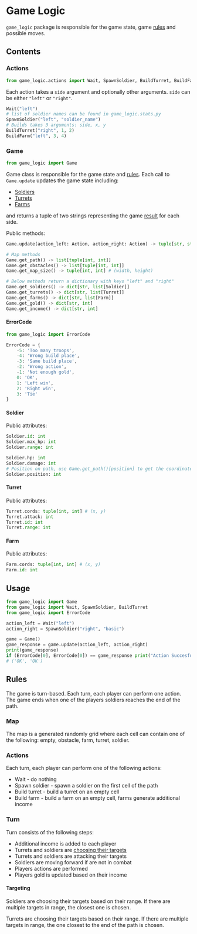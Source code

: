 # Game Logic

`game_logic` package is responsible for the game state, game [rules](#rules) and possible moves.

## Contents

### Actions

```python
from game_logic.actions import Wait, SpawnSoldier, BuildTurret, BuildFarm
```

Each action takes a `side` argument and optionally other arguments.
`side` can be either `"left"` or `"right"`.

```python
Wait("left")
# list of soldier names can be found in game_logic.stats.py
SpawnSoldier("left", "soldier_name")
# Builds takes 3 arguments: side, x, y
BuildTurret("right", 1, 2)
BuildFarm("left", 3, 4)
```

### Game

```python
from game_logic import Game
```

Game class is responsible for the game state and [rules](#rules). Each call to `Game.update` updates the game state including:
- [Soldiers](#soldier)
- [Turrets](#turret) 
- [Farms](#farm)

and returns a tuple of two strings representing the game [result](#ErrorCode) for each side.

Public methods:

```python
Game.update(action_left: Action, action_right: Action) -> tuple[str, str]

# Map methods
Game.get_path() -> list[tuple[int, int]]
Game.get_obstacles() -> list[tuple[int, int]]
Game.get_map_size() -> tuple[int, int] # (width, height)

# Below methods return a dictionary with keys "left" and "right"
Game.get_soldiers() -> dict[str, list[Soldier]]
Game.get_turrets() -> dict[str, list[Turret]]
Game.get_farms() -> dict[str, list[Farm]]
Game.get_gold() -> dict[str, int]
Game.get_income() -> dict[str, int]
```

#### ErrorCode

```python
from game_logic import ErrorCode

ErrorCode = {
    -5: 'Too many troops',
    -4: 'Wrong build place',
    -3: 'Same build place',
    -2: 'Wrong action',
    -1: 'Not enough gold',
    0: 'OK',
    1: 'Left win',
    2: 'Right win',
    3: 'Tie'
}
```

#### Soldier

Public attributes:

```python
Soldier.id: int
Soldier.max_hp: int
Soldier.range: int

Soldier.hp: int
Soldier.damage: int
# Position on path, use Game.get_path()[position] to get the coordinates
Soldier.position: int
```

#### Turret

Public attributes:

```python
Turret.cords: tuple[int, int] # (x, y)
Turret.attack: int
Turret.id: int
Turret.range: int
```

#### Farm

Public attributes:

```python
Farm.cords: tuple[int, int] # (x, y)
Farm.id: int
```

## Usage

```python
from game_logic import Game
from game_logic import Wait, SpawnSoldier, BuildTurret
from game_logic import ErrorCode

action_left = Wait("left")
action_right = SpawnSoldier("right", "basic")

game = Game()
game_response = game.update(action_left, action_right)
print(game_response)
if (ErrorCode[0], ErrorCode[0]) == game_response print("Action Succesful")
# ('OK', 'OK')
```

## Rules
The game is turn-based. Each turn, each player can perform one action. The game ends when one of the players soldiers reaches the end of the path.

### Map
The map is a generated randomly grid where each cell can contain one of the following: empty, obstacle, farm, turret, soldier. 

### Actions
Each turn, each player can perform one of the following actions:
- Wait - do nothing
- Spawn soldier - spawn a soldier on the first cell of the path
- Build turret - build a turret on an empty cell
- Build farm - build a farm on an empty cell, farms generate additional income

### Turn
Turn consists of the following steps:
- Additional income is added to each player
- Turrets and soldiers are [choosing their targets](#targeting)
- Turrets and soldiers are attacking their targets
- Soldiers are moving forward if are not in combat
- Players actions are performed
- Players gold is updated based on their income

#### Targeting
Soldiers are choosing their targets based on their range. If there are multiple targets in range, the closest one is chosen. 

Turrets are choosing their targets based on their range. If there are multiple targets in range, the one closest to the end of the path is chosen.



